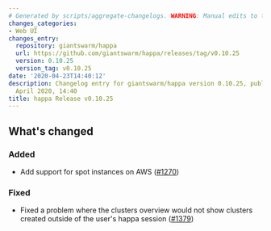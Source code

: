 ```yaml
---
# Generated by scripts/aggregate-changelogs. WARNING: Manual edits to this files will be overwritten.
changes_categories:
- Web UI
changes_entry:
  repository: giantswarm/happa
  url: https://github.com/giantswarm/happa/releases/tag/v0.10.25
  version: 0.10.25
  version_tag: v0.10.25
date: '2020-04-23T14:40:12'
description: Changelog entry for giantswarm/happa version 0.10.25, published on 23
  April 2020, 14:40
title: happa Release v0.10.25
---
```


## What's changed

### Added

- Add support for spot instances on AWS ([#1270](https://github.com/giantswarm/happa/pull/1270))

### Fixed

- Fixed a problem where the clusters overview would not show clusters created outside of the user's happa session ([#1379](https://github.com/giantswarm/happa/pull/1379))

